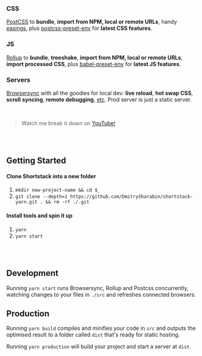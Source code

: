 ### CSS
[PostCSS](https://postcss.org) to  **bundle**, **import from NPM, local or remote URLs**, handy [easings](https://easings.net), plus [postcss-preset-env](https://preset-env.cssdb.org/) for **latest CSS features**. 

### JS
[Rollup](https://rollupjs.org) to **bundle**, **treeshake**, **import from NPM, local or remote URLs**, **import processed CSS**, plus [babel-preset-env](https://babeljs.io/docs/en/babel-preset-env) for **latest JS features**. 

### Servers
[Browsersync](https://www.browsersync.io) with all the goodies for local dev: **live reload**, **hot swap CSS**, **scroll syncing**, **remote debugging**, [etc](https://www.browsersync.io). Prod server is just a static server.

<br>

> Watch me break it down on [YouTube!](https://links.argyle.ink/shortstack)

<br><br>

## Getting Started

#### Clone Shortstack into a new folder
1. `mkdir new-project-name && cd $_`
1. `git clone --depth=1 https://github.com/DmitrySharabin/shortstack-yarn.git . && rm -rf ./.git`

#### Install tools and spin it up
1. `yarn`
1. `yarn start`

<br><br>

## Development
Running `yarn start` runs Browsersync, Rollup and Postcss concurrently, watching changes to your files in `./src` and refreshes connected browsers.

## Production
Running `yarn build` compiles and minifies your code in `src` and outputs the optimised result to a folder called `dist` that's ready for static hosting.

Running `yarn production` will build your project and start a server at `dist`.
